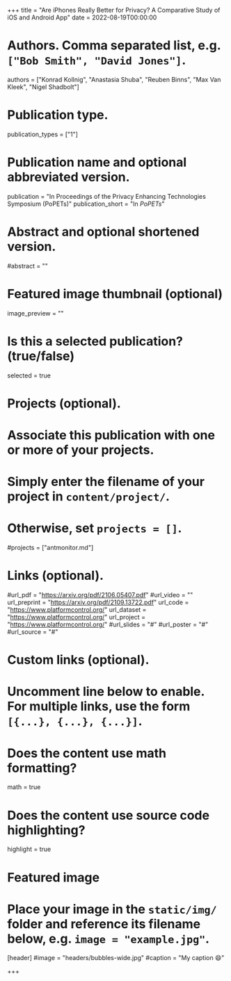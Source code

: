 +++
title = "Are iPhones Really Better for Privacy? A Comparative Study of iOS and Android App"
date = 2022-08-19T00:00:00

# Authors. Comma separated list, e.g. `["Bob Smith", "David Jones"]`.
authors = ["Konrad Kollnig", "Anastasia Shuba", "Reuben Binns", "Max Van Kleek", "Nigel Shadbolt"]

# Publication type.
publication_types = ["1"]

# Publication name and optional abbreviated version.
publication = "In Proceedings of the Privacy Enhancing Technologies Symposium (PoPETs)"
publication_short = "In *PoPETs*"

# Abstract and optional shortened version.
#abstract = ""

# Featured image thumbnail (optional)
image_preview = ""

# Is this a selected publication? (true/false)
selected = true

# Projects (optional).
#   Associate this publication with one or more of your projects.
#   Simply enter the filename of your project in `content/project/`.
#   Otherwise, set `projects = []`.
#projects = ["antmonitor.md"]

# Links (optional).
#url_pdf = "https://arxiv.org/pdf/2106.05407.pdf"
#url_video = ""
url_preprint = "https://arxiv.org/pdf/2109.13722.pdf"
url_code = "https://www.platformcontrol.org/"
url_dataset = "https://www.platformcontrol.org/"
url_project = "https://www.platformcontrol.org/"
#url_slides = "#"
#url_poster = "#"
#url_source = "#"

# Custom links (optional).
#   Uncomment line below to enable. For multiple links, use the form `[{...}, {...}, {...}]`.

# Does the content use math formatting?
math = true

# Does the content use source code highlighting?
highlight = true

# Featured image
# Place your image in the `static/img/` folder and reference its filename below, e.g. `image = "example.jpg"`.
[header]
#image = "headers/bubbles-wide.jpg"
#caption = "My caption :smile:"

+++
